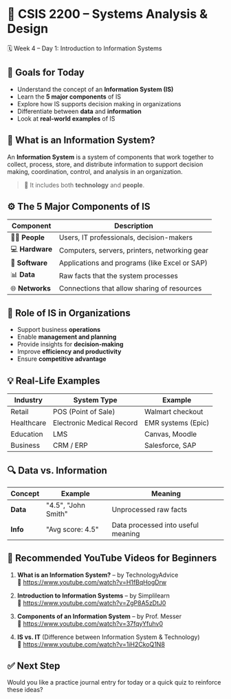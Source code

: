# 📘 CSIS 2200 – Systems Analysis & Design

🗓️ Week 4 – Day 1: Introduction to Information Systems

## 🎯 Goals for Today

- Understand the concept of an **Information System (IS)**
- Learn the **5 major components** of IS
- Explore how IS supports decision making in organizations
- Differentiate between **data** and **information**
- Look at **real-world examples** of IS

## 🧩 What is an Information System?

An **Information System** is a system of components that work together to collect, process, store, and distribute information to support decision making, coordination, control, and analysis in an organization.

> 📌 It includes both **technology** and **people**.

## ⚙️ The 5 Major Components of IS

| Component       | Description                                   |
| --------------- | --------------------------------------------- |
| 👨‍💼 **People**   | Users, IT professionals, decision-makers      |
| 💻 **Hardware** | Computers, servers, printers, networking gear |
| 🧠 **Software** | Applications and programs (like Excel or SAP) |
| 📊 **Data**     | Raw facts that the system processes           |
| 🌐 **Networks** | Connections that allow sharing of resources   |

## 🏢 Role of IS in Organizations

- Support business **operations**
- Enable **management and planning**
- Provide insights for **decision-making**
- Improve **efficiency and productivity**
- Ensure **competitive advantage**

## 💡 Real-Life Examples

| Industry   | System Type               | Example            |
| ---------- | ------------------------- | ------------------ |
| Retail     | POS (Point of Sale)       | Walmart checkout   |
| Healthcare | Electronic Medical Record | EMR systems (Epic) |
| Education  | LMS                       | Canvas, Moodle     |
| Business   | CRM / ERP                 | Salesforce, SAP    |

## 🔍 Data vs. Information

| Concept  | Example             | Meaning                            |
| -------- | ------------------- | ---------------------------------- |
| **Data** | "4.5", "John Smith" | Unprocessed raw facts              |
| **Info** | "Avg score: 4.5"    | Data processed into useful meaning |

## 🎥 Recommended YouTube Videos for Beginners

1. **What is an Information System?** – by TechnologyAdvice  
   🔗 https://www.youtube.com/watch?v=H1fBqHogDrw

2. **Introduction to Information Systems** – by Simplilearn  
   🔗 https://www.youtube.com/watch?v=ZgP8A5zDtJ0

3. **Components of an Information System** – by Prof. Messer  
   🔗 https://www.youtube.com/watch?v=37fqyYfuhv0

4. **IS vs. IT** (Difference between Information System & Technology)  
   🔗 https://www.youtube.com/watch?v=1iH2CkoQ1N8

## ✅ Next Step

Would you like a practice journal entry for today or a quick quiz to reinforce these ideas?
